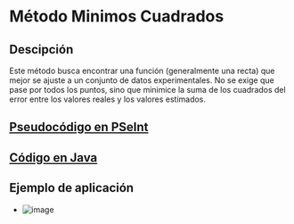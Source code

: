 # Método Minimos Cuadrados

## Descipción
Este método busca encontrar una función (generalmente una recta) que mejor se ajuste a un conjunto de datos experimentales. No se exige que pase por todos los puntos, sino que minimice la suma de los cuadrados del error entre los valores reales y los valores estimados.

## [Pseudocódigo en PSeInt](./MinimosCuadrados.psc)

## [Código en Java](./MinimosCuadrados.java)

## Ejemplo de aplicación
- ![image](https://github.com/user-attachments/assets/b903d269-5cc9-4ba4-be07-4d910b23b7cc)



